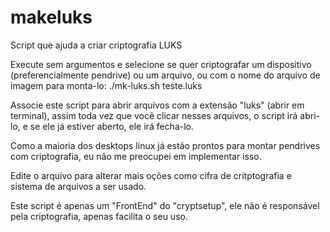 # makeluks

Script que ajuda a criar criptografia LUKS

Execute sem argumentos e selecione se quer criptografar um dispositivo (preferencialmente pendrive) ou um arquivo, ou com o nome do arquivo de imagem para monta-lo:
./mk-luks.sh teste.luks

Associe este script para abrir arquivos com a extensão "luks" (abrir em terminal), assim toda vez que você clicar nesses arquivos, o script irá abri-lo, e se ele já estiver aberto, ele irá fecha-lo.

Como a maioria dos desktops linux já estão prontos para montar pendrives com criptografia, eu não me preocupei em implementar isso.

Edite o arquivo para alterar mais oções como cifra de critptografia e sistema de arquivos a ser usado.

Este script é apenas um "FrontEnd" do "cryptsetup", ele não é responsável pela criptografia, apenas facilita o seu uso.
